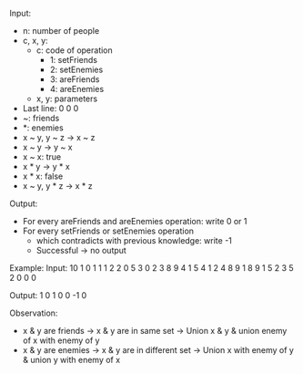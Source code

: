 Input:
- n: number of people
- c, x, y:
    - c: code of operation
        - 1: setFriends
        - 2: setEnemies
        - 3: areFriends
        - 4: areEnemies
    - x, y: parameters
- Last line: 0 0 0
- ~: friends
- *: enemies
- x ~ y, y ~ z -> x ~ z
- x ~ y -> y ~ x
- x ~ x: true
- x * y -> y * x
- x * x: false
- x ~ y, y * z -> x * z

Output:
- For every areFriends and areEnemies operation: write 0 or 1
- For every setFriends or setEnemies operation
    - which contradicts with previous knowledge: write -1
    - Successful -> no output

Example:
Input:
10
1 0 1
1 1 2
2 0 5
3 0 2
3 8 9
4 1 5
4 1 2
4 8 9
1 8 9
1 5 2
3 5 2
0 0 0

Output:
1
0
1
0
0
-1
0

Observation:
- x & y are friends -> x & y are in same set -> Union x & y & union enemy of x with enemy of y
- x & y are enemies -> x & y are in different set -> Union x with enemy of y & union y with enemy of x